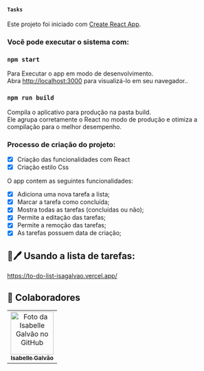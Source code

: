 #### `Tasks`

Este projeto foi iniciado com [Create React App](https://github.com/facebook/create-react-app).

### Você pode executar o sistema com:

### `npm start`

Para Executar o app em modo de desenvolvimento.\
Abra [http://localhost:3000](http://localhost:3000) para visualizá-lo em seu navegador..

### `npm run build`

Compila o aplicativo para produção na pasta build.\
Ele agrupa corretamente o React no modo de produção e otimiza a compilação para o melhor desempenho.

### Processo de criação do projeto:

- [x] Criação das funcionalidades com React
- [x] Criação estilo Css

O app contem as seguintes funcionalidades:

- [x] Adiciona uma nova tarefa a lista;
- [x] Marcar a tarefa como concluída;
- [x] Mostra todas as tarefas (concluídas ou não);
- [x] Permite a editação das tarefas;
- [x] Permite a remoção das tarefas;
- [x] As tarefas possuem data de criação;

## 📝🖊️ Usando a lista de tarefas:
https://to-do-list-isagalvao.vercel.app/

## 🤝 Colaboradores

<table>
  <tr>
    <td align="center">
      <a href="#">
        <img src="https://avatars.githubusercontent.com/u/102769431?v=4" width="100px;" alt="Foto da Isabelle Galvão no GitHub"/><br>
        <sub>
          <b>Isabelle Galvão</b>
        </sub>
      </a>
    </td>
  </tr>
</table>

